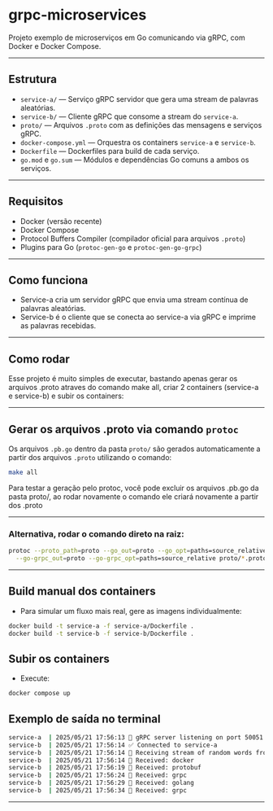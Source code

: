 # grpc-microservices

Projeto exemplo de microserviços em Go comunicando via gRPC, com Docker e Docker Compose.

---

## Estrutura

- `service-a/` — Serviço gRPC servidor que gera uma stream de palavras aleatórias.
- `service-b/` — Cliente gRPC que consome a stream do `service-a`.
- `proto/` — Arquivos `.proto` com as definições das mensagens e serviços gRPC.
- `docker-compose.yml` — Orquestra os containers `service-a` e `service-b`.
- `Dockerfile` — Dockerfiles para build de cada serviço.
- `go.mod` e `go.sum` — Módulos e dependências Go comuns a ambos os serviços.

---

## Requisitos

- Docker (versão recente)
- Docker Compose
- Protocol Buffers Compiler (compilador oficial para arquivos `.proto`)
- Plugins para Go (`protoc-gen-go` e `protoc-gen-go-grpc`)

---

## Como funciona

- Service-a cria um servidor gRPC que envia uma stream contínua de palavras aleatórias.
- Service-b é o cliente que se conecta ao service-a via gRPC e imprime as palavras recebidas.

---

## Como rodar

Esse projeto é muito simples de executar, bastando apenas gerar os arquivos .proto atraves do comando make all, criar 2 containers (service-a e service-b) e subir os containers:

---

## Gerar os arquivos .proto via comando `protoc`

Os arquivos `.pb.go` dentro da pasta `proto/` são gerados automaticamente a partir dos arquivos `.proto` utilizando o comando:

```bash
make all
```

Para testar a geração pelo protoc, você pode excluir os arquivos .pb.go da pasta proto/, ao rodar novamente o comando ele criará novamente a partir dos .proto

--- 

### Alternativa, rodar o comando direto na raiz:

```bash
protoc --proto_path=proto --go_out=proto --go_opt=paths=source_relative \
  --go-grpc_out=proto --go-grpc_opt=paths=source_relative proto/*.proto
```

---

## Build manual dos containers
- Para simular um fluxo mais real, gere as imagens individualmente:

```bash
docker build -t service-a -f service-a/Dockerfile .
docker build -t service-b -f service-b/Dockerfile .
```

## Subir os containers
- Execute:

```bash
docker compose up
```

## Exemplo de saída no terminal

```bash
service-a  | 2025/05/21 17:56:13 🔌 gRPC server listening on port 50051
service-b  | 2025/05/21 17:56:14 ✅ Connected to service-a
service-b  | 2025/05/21 17:56:14 📡 Receiving stream of random words from service-a:
service-b  | 2025/05/21 17:56:14 📝 Received: docker
service-b  | 2025/05/21 17:56:19 📝 Received: protobuf
service-b  | 2025/05/21 17:56:24 📝 Received: grpc
service-b  | 2025/05/21 17:56:29 📝 Received: golang
service-b  | 2025/05/21 17:56:34 📝 Received: grpc
```
---